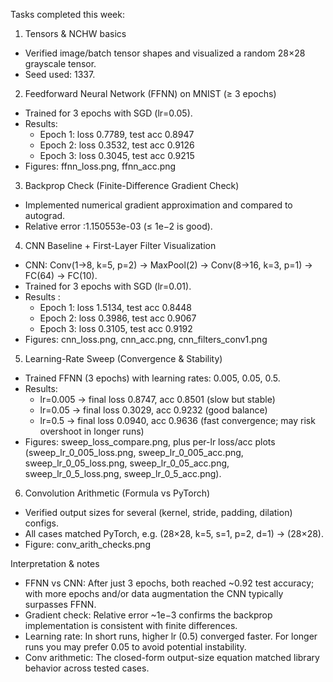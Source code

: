Tasks completed this week:

1) Tensors & NCHW basics
- Verified image/batch tensor shapes and visualized a random 28×28 grayscale tensor.
- Seed used: 1337.


2) Feedforward Neural Network (FFNN) on MNIST (≥ 3 epochs)
- Trained for 3 epochs with SGD (lr=0.05).
- Results:
  - Epoch 1: loss 0.7789, test acc 0.8947
  - Epoch 2: loss 0.3532, test acc 0.9126
  - Epoch 3: loss 0.3045, test acc 0.9215
- Figures: ffnn_loss.png, ffnn_acc.png

3) Backprop Check (Finite-Difference Gradient Check)
- Implemented numerical gradient approximation and compared to autograd.
- Relative error :1.150553e-03 (≤ 1e−2 is good).

4) CNN Baseline + First-Layer Filter Visualization
- CNN: Conv(1→8, k=5, p=2) → MaxPool(2) → Conv(8→16, k=3, p=1) → FC(64) → FC(10).
- Trained for 3 epochs with SGD (lr=0.01).
- Results :
  - Epoch 1: loss 1.5134, test acc 0.8448
  - Epoch 2: loss 0.3986, test acc 0.9067
  - Epoch 3: loss 0.3105, test acc 0.9192
- Figures: cnn_loss.png, cnn_acc.png, cnn_filters_conv1.png

5) Learning-Rate Sweep (Convergence & Stability)
- Trained FFNN (3 epochs) with learning rates: 0.005, 0.05, 0.5.
- Results:
  - lr=0.005 → final loss 0.8747, acc 0.8501 (slow but stable)
  - lr=0.05 → final loss 0.3029, acc 0.9232 (good balance)
  - lr=0.5 → final loss 0.0940, acc 0.9636 (fast convergence; may risk overshoot in longer runs)
- Figures: sweep_loss_compare.png, plus per-lr loss/acc plots  
  (sweep_lr_0_005_loss.png, sweep_lr_0_005_acc.png, sweep_lr_0_05_loss.png, sweep_lr_0_05_acc.png, sweep_lr_0_5_loss.png, sweep_lr_0_5_acc.png).

6) Convolution Arithmetic (Formula vs PyTorch)
- Verified output sizes for several (kernel, stride, padding, dilation) configs.
- All cases matched PyTorch, e.g. (28×28, k=5, s=1, p=2, d=1) → (28×28).
- Figure: conv_arith_checks.png


Interpretation & notes
- FFNN vs CNN: After just 3 epochs, both reached ~0.92 test accuracy; with more epochs and/or data augmentation the CNN typically surpasses FFNN.
- Gradient check: Relative error ~1e−3 confirms the backprop implementation is consistent with finite differences.
- Learning rate: In short runs, higher lr (0.5) converged faster. For longer runs you may prefer 0.05 to avoid potential instability.
- Conv arithmetic: The closed-form output-size equation matched library behavior across tested cases.



